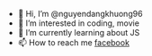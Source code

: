 - 👋 Hi, I’m @nguyendangkhuong96
- 👀 I’m interested in coding, movie
- 🌱 I’m currently learning about JS
- 📫 How to reach me [facebook](https://www.facebook.com/nguyendkhuong69)

<!---
nguyendangkhuong96/nguyendangkhuong96 is a ✨ special ✨ repository because its `README.md` (this file) appears on your GitHub profile.
You can click the Preview link to take a look at your changes.
--->
